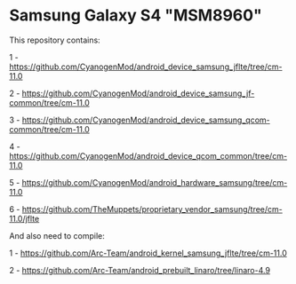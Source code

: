Samsung Galaxy S4 "MSM8960"
===========================


This repository contains: 


1 - https://github.com/CyanogenMod/android_device_samsung_jflte/tree/cm-11.0

2 - https://github.com/CyanogenMod/android_device_samsung_jf-common/tree/cm-11.0

3 - https://github.com/CyanogenMod/android_device_samsung_qcom-common/tree/cm-11.0

4 - https://github.com/CyanogenMod/android_device_qcom_common/tree/cm-11.0

5 - https://github.com/CyanogenMod/android_hardware_samsung/tree/cm-11.0

6 - https://github.com/TheMuppets/proprietary_vendor_samsung/tree/cm-11.0/jflte



And also need to compile:


1 - https://github.com/Arc-Team/android_kernel_samsung_jflte/tree/cm-11.0

2 - https://github.com/Arc-Team/android_prebuilt_linaro/tree/linaro-4.9
